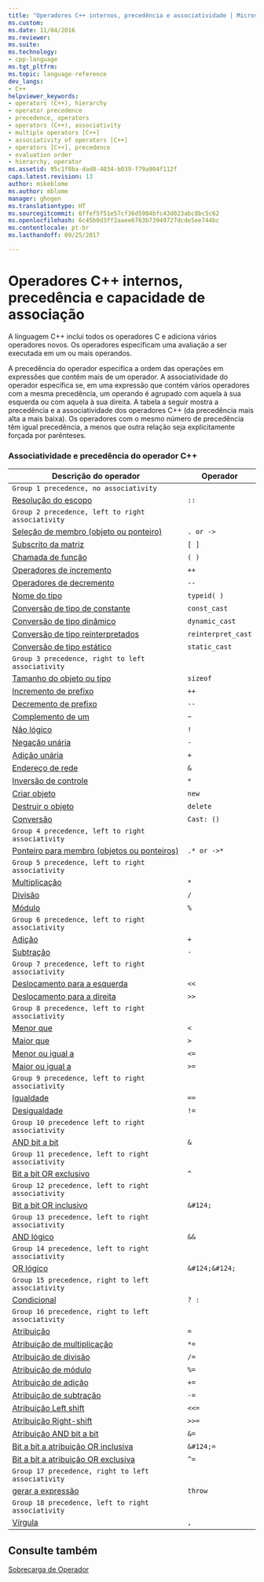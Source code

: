 ```yaml
---
title: "Operadores C++ internos, precedência e associatividade | Microsoft Docs"
ms.custom: 
ms.date: 11/04/2016
ms.reviewer: 
ms.suite: 
ms.technology:
- cpp-language
ms.tgt_pltfrm: 
ms.topic: language-reference
dev_langs:
- C++
helpviewer_keywords:
- operators (C++), hierarchy
- operator precedence
- precedence, operators
- operators (C++), associativity
- multiple operators [C++]
- associativity of operators [C++]
- operators [C++], precedence
- evaluation order
- hierarchy, operator
ms.assetid: 95c1f0ba-dad8-4034-b039-f79a904f112f
caps.latest.revision: 13
author: mikeblome
ms.author: mblome
manager: ghogen
ms.translationtype: HT
ms.sourcegitcommit: 6ffef5f51e57cf36d5984bfc43d023abc8bc5c62
ms.openlocfilehash: 6c45b0d3ff2aaee6763b73949727dcde5ee744bc
ms.contentlocale: pt-br
ms.lasthandoff: 09/25/2017

---
```

# <a name="c-built-in-operators-precedence-and-associativity"></a>Operadores C++ internos, precedência e capacidade de associação
A linguagem C++ inclui todos os operadores C e adiciona vários operadores novos. Os operadores especificam uma avaliação a ser executada em um ou mais operandos.  
  
 A precedência do operador especifica a ordem das operações em expressões que contêm mais de um operador. A associatividade do operador especifica se, em uma expressão que contém vários operadores com a mesma precedência, um operando é agrupado com aquela à sua esquerda ou com aquela à sua direita. A tabela a seguir mostra a precedência e a associatividade dos operadores C++ (da precedência mais alta a mais baixa). Os operadores com o mesmo número de precedência têm igual precedência, a menos que outra relação seja explicitamente forçada por parênteses.  
  
### <a name="c-operator-precedence-and-associativity"></a>Associatividade e precedência do operador C++  
  
|Descrição do operador|Operador|  
|--------------------------|--------------|  
|`Group 1 precedence, no associativity`|  
|[Resolução do escopo](../cpp/scope-resolution-operator.md)|`::`|  
|`Group 2 precedence, left to right associativity`|  
|[Seleção de membro (objeto ou ponteiro)](../cpp/member-access-operators-dot-and.md)|`. or ->`|  
|[Subscrito da matriz](../cpp/subscript-operator.md)|`[ ]`|  
|[Chamada de função](../cpp/function-call-operator-parens.md)|`( )`|  
|[Operadores de incremento](../cpp/postfix-increment-and-decrement-operators-increment-and-decrement.md)|`++`|  
|[Operadores de decremento](../cpp/postfix-increment-and-decrement-operators-increment-and-decrement.md)|`--`|  
|[Nome do tipo](../cpp/typeid-operator.md)|`typeid( )`|  
|[Conversão de tipo de constante](../cpp/const-cast-operator.md)|`const_cast`|  
|[Conversão de tipo dinâmico](../cpp/dynamic-cast-operator.md)|`dynamic_cast`|  
|[Conversão de tipo reinterpretados](../cpp/reinterpret-cast-operator.md)|`reinterpret_cast`|  
|[Conversão de tipo estático](../cpp/static-cast-operator.md)|`static_cast`|  
|`Group 3 precedence, right to left associativity`|  
|[Tamanho do objeto ou tipo](../cpp/sizeof-operator.md)|`sizeof`|  
|[Incremento de prefixo](../cpp/prefix-increment-and-decrement-operators-increment-and-decrement.md)|`++`|  
|[Decremento de prefixo](../cpp/prefix-increment-and-decrement-operators-increment-and-decrement.md)|`--`|  
|[Complemento de um](../cpp/one-s-complement-operator-tilde.md)|`~`|  
|[Não lógico](../cpp/logical-negation-operator-exclpt.md)|`!`|  
|[Negação unária](../cpp/unary-plus-and-negation-operators-plus-and.md)|`-`|  
|[Adição unária](../cpp/unary-plus-and-negation-operators-plus-and.md)|`+`|  
|[Endereço de rede](../cpp/lvalue-reference-declarator-amp.md)|`&`|  
|[Inversão de controle](../cpp/indirection-operator-star.md)|`*`|  
|[Criar objeto](../cpp/new-operator-cpp.md)|`new`|  
|[Destruir o objeto](../cpp/delete-operator-cpp.md)|`delete`|  
|[Conversão](../cpp/cast-operator-parens.md)|`Cast: ()`|  
|`Group 4 precedence, left to right associativity`|  
|[Ponteiro para membro (objetos ou ponteiros)](../cpp/pointer-to-member-operators-dot-star-and-star.md)|`.* or ->*`|  
|`Group 5 precedence, left to right associativity`|  
|[Multiplicação](../cpp/multiplicative-operators-and-the-modulus-operator.md)|`*`|  
|[Divisão](../cpp/multiplicative-operators-and-the-modulus-operator.md)|`/`|  
|[Módulo](../cpp/multiplicative-operators-and-the-modulus-operator.md)|`%`|  
|`Group 6 precedence, left to right associativity`|  
|[Adição](../cpp/additive-operators-plus-and.md)|`+`|  
|[Subtração](../cpp/additive-operators-plus-and.md)|`-`|  
|`Group 7 precedence, left to right associativity`|  
|[Deslocamento para a esquerda](../cpp/left-shift-and-right-shift-operators-input-and-output.md)|`<<`|  
|[Deslocamento para a direita](../cpp/left-shift-and-right-shift-operators-input-and-output.md)|`>>`|  
|`Group 8 precedence, left to right associativity`|  
|[Menor que](../cpp/relational-operators-equal-and-equal.md)|`<`|  
|[Maior que](../cpp/relational-operators-equal-and-equal.md)|`>`|  
|[Menor ou igual a](../cpp/relational-operators-equal-and-equal.md)|`<=`|  
|[Maior ou igual a](../cpp/relational-operators-equal-and-equal.md)|`>=`|  
|`Group 9 precedence, left to right associativity`|  
|[Igualdade](../cpp/equality-operators-equal-equal-and-exclpt-equal.md)|`==`|  
|[Desigualdade](../cpp/equality-operators-equal-equal-and-exclpt-equal.md)|`!=`|  
|`Group 10 precedence left to right associativity`|  
|[AND bit a bit](../cpp/bitwise-and-operator-amp.md)|`&`|  
|`Group 11 precedence, left to right associativity`|  
|[Bit a bit OR exclusivo](../cpp/bitwise-exclusive-or-operator-hat.md)|`^`|  
|`Group 12 precedence, left to right associativity`|  
|[Bit a bit OR inclusivo](../cpp/bitwise-inclusive-or-operator-pipe.md)|`&#124;`|  
|`Group 13 precedence, left to right associativity`|  
|[AND lógico](../cpp/logical-and-operator-amp-amp.md)|`&&`|  
|`Group 14 precedence, left to right associativity`|  
|[OR lógico](../cpp/logical-or-operator-pipe-pipe.md)|`&#124;&#124;`|  
|`Group 15 precedence, right to left associativity`|  
|[Condicional](../cpp/conditional-operator-q.md)|`? :`|  
|`Group 16 precedence, right to left associativity`|  
|[Atribuição](../cpp/assignment-operators.md)|`=`|  
|[Atribuição de multiplicação](../cpp/assignment-operators.md)|`*=`|  
|[Atribuição de divisão](../cpp/assignment-operators.md)|`/=`|  
|[Atribuição de módulo](../cpp/assignment-operators.md)|`%=`|  
|[Atribuição de adição](../cpp/assignment-operators.md)|`+=`|  
|[Atribuição de subtração](../cpp/assignment-operators.md)|`-=`|  
|[Atribuição Left shift](../cpp/assignment-operators.md)|`<<=`|  
|[Atribuição Right-shift](../cpp/assignment-operators.md)|`>>=`|  
|[Atribuição AND bit a bit](../cpp/assignment-operators.md)|`&=`|  
|[Bit a bit a atribuição OR inclusiva](../cpp/assignment-operators.md)|`&#124;=`|  
|[Bit a bit a atribuição OR exclusiva](../cpp/assignment-operators.md)|`^=`|  
|`Group 17 precedence, right to left associativity`|  
|[gerar a expressão](../cpp/try-throw-and-catch-statements-cpp.md)|`throw`|  
|`Group 18 precedence, left to right associativity`|  
|[Vírgula](../cpp/comma-operator.md)|`,`|  
  
## <a name="see-also"></a>Consulte também  
[Sobrecarga de Operador](operator-overloading.md)



